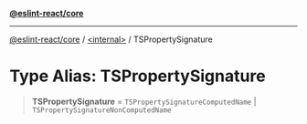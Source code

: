 [**@eslint-react/core**](../../README.md)

***

[@eslint-react/core](../../README.md) / [\<internal\>](../README.md) / TSPropertySignature

# Type Alias: TSPropertySignature

> **TSPropertySignature** = `TSPropertySignatureComputedName` \| `TSPropertySignatureNonComputedName`
